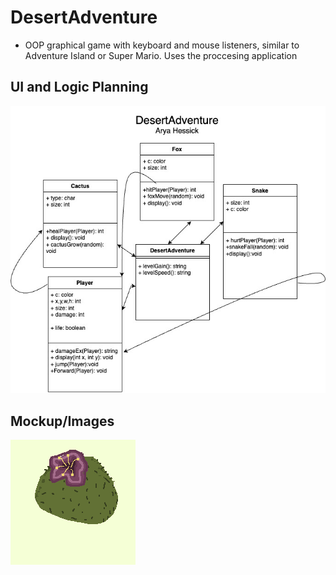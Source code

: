 # DesertAdventure
* OOP graphical game with keyboard and mouse listeners, similar to Adventure Island or Super Mario. Uses the proccesing application

## UI and Logic Planning
<img src="https://github.com/Ahessick/Indopro/blob/main/images/DesertAdventure1.jpg?raw=true">

## Mockup/Images
<img src="https://github.com/Ahessick/Indopro/blob/main/images/Cactus.png?raw=true">




















